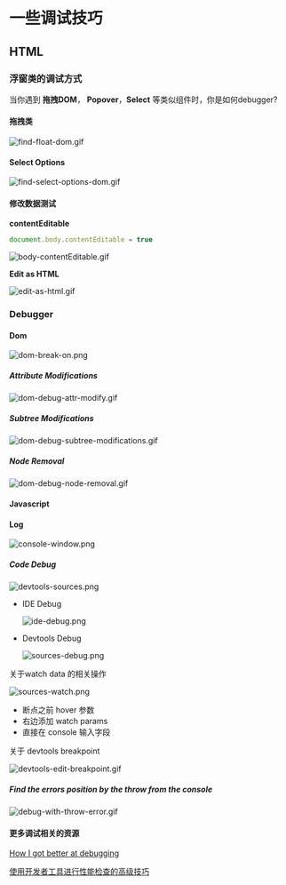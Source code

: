 # 一些调试技巧

## HTML

### 浮窗类的调试方式

当你遇到 **拖拽DOM**， **Popover**，**Select** 等类似组件时，你是如何debugger?

#### 拖拽类

![find-float-dom.gif](./images/find-float-dom.gif)

#### Select Options

![find-select-options-dom.gif](./images/find-select-options-dom.gif)

#### 修改数据测试

**contentEditable**

```js
document.body.contentEditable = true
```

![body-contentEditable.gif](./images/body-contentEditable.gif)

**Edit as HTML**

![edit-as-html.gif](./images/edit-as-html.gif)

### Debugger

#### Dom

![dom-break-on.png](./images/dom-break-on.png)

##### Attribute Modifications

![dom-debug-attr-modify.gif](./images/dom-debug-attr-modify.gif)

##### Subtree Modifications

![dom-debug-subtree-modifications.gif](./images/dom-debug-subtree-modifications.gif)

##### Node Removal

![dom-debug-node-removal.gif](./images/dom-debug-node-removal.gif)

#### Javascript

#### Log

![console-window.png](./images/console-window.png)

##### Code Debug

![devtools-sources.png](./images/devtools-sources.png)

- IDE Debug

  ![ide-debug.png](./images/ide-debug.png)

- Devtools Debug

  ![sources-debug.png](./images/sources-debug.png)

关于watch data 的相关操作

![sources-watch.png](./images/sources-watch.png)

- 断点之前 hover 参数
- 右边添加 watch params
- 直接在 console 输入字段

关于 devtools breakpoint

![devtools-edit-breakpoint.gif](./images/devtools-edit-breakpoint.gif)

##### Find the errors position by the throw from the console

![debug-with-throw-error.gif](./images/debug-with-throw-error.gif)



#### 更多调试相关的资源

[How I got better at debugging](http://jvns.ca/blog/2015/11/22/how-i-got-better-at-debugging/)

[使用开发者工具进行性能检查的高级技巧](https://docs.google.com/document/d/1K-mKOqiUiSjgZTEscBLjtjd6E67oiK8H2ztOiq5tigk/pub)

